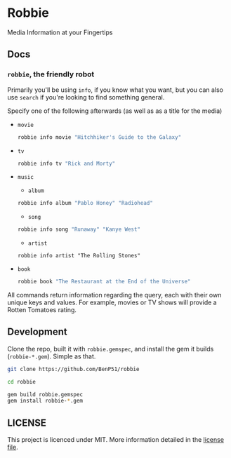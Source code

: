 # Robbie
Media Information at your Fingertips

## Docs
### `robbie`, the friendly robot

Primarily you'll be using `info`, if you know what you want, but you can also use `search` if you're looking to find something general.

Specify one of the following afterwards (as well as as a title for the media)
- `movie`

  ```bash
  robbie info movie "Hitchhiker's Guide to the Galaxy"
  ```

- `tv`

  ```bash
  robbie info tv "Rick and Morty"
  ```

- `music`
  - `album`

  ```bash
  robbie info album "Pablo Honey" "Radiohead"
  ```

  - `song`

  ```bash
  robbie info song "Runaway" "Kanye West"
  ```

  - `artist`

  ```
  robbie info artist "The Rolling Stones"
  ```

- `book`

  ```bash
  robbie book "The Restaurant at the End of the Universe"
  ```


All commands return information regarding the query, each with their own unique keys and values. For example, movies or TV shows will provide a Rotten Tomatoes rating.

## Development

Clone the repo, built it with `robbie.gemspec`, and install the gem it builds (`robbie-*.gem`). Simple as that.

```bash
git clone https://github.com/BenP51/robbie

cd robbie

gem build robbie.gemspec
gem install robbie-*.gem
```

## LICENSE
This project is licenced under MIT. More information detailed in the [license file](LICENSE).
